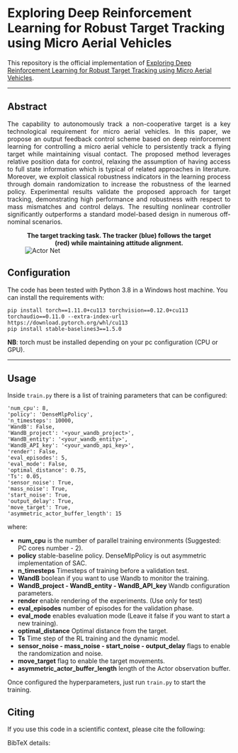 # Exploring Deep Reinforcement Learning for Robust Target Tracking using Micro Aerial Vehicles

This repository is the official implementation of [Exploring Deep Reinforcement Learning for Robust Target Tracking using Micro Aerial Vehicles](). 

---

## Abstract

<div style="text-align: justify"> 
The capability to autonomously track a non-cooperative target is a key technological 
requirement for micro aerial vehicles.
In this paper, we propose an output feedback control scheme based on deep reinforcement
learning for controlling a micro 
aerial vehicle to persistently track a flying target while maintaining visual contact.
The proposed method leverages relative position data for control, relaxing
the assumption of having access to full state information which is typical of related
approaches in literature.
Moreover, we exploit classical robustness indicators in the learning process through
domain randomization to increase the robustness of the learned policy. 
Experimental results validate the proposed approach for target tracking,
demonstrating high performance and robustness with respect to mass
mismatches and control delays. The resulting nonlinear controller
significantly outperforms a standard model-based design in numerous off-nominal
scenarios.
</div>

<figure>
  <figcaption align = "center"><b>The target tracking task. The tracker (blue) follows the target (red) while maintaining attitude alignment.</b></figcaption>
  <img
  src="images/overview_ok_omega.png"
  alt="Actor Net">
</figure>

## Configuration

The code has been tested with Python 3.8 in a Windows host machine. You can install the requirements with:

```
pip install torch==1.11.0+cu113 torchvision==0.12.0+cu113 torchaudio==0.11.0 --extra-index-url https://download.pytorch.org/whl/cu113
pip install stable-baselines3==1.5.0
```

**NB**: torch must be installed depending on your pc configuration (CPU or GPU).


---

## Usage

Inside `train.py` there is a list of training parameters that can be configured:
```
'num_cpu': 8,
'policy': 'DenseMlpPolicy',
'n_timesteps': 10000,
'WandB': False,
'WandB_project': '<your_wandb_project>',
'WandB_entity': '<your_wandb_entity>',
'WandB_API_key': '<your_wandb_api_key>',
'render': False,
'eval_episodes': 5,
'eval_mode': False,
'optimal_distance': 0.75,
'Ts': 0.05,
'sensor_noise': True,
'mass_noise': True,
'start_noise': True,
'output_delay': True,
'move_target': True,
'asymmetric_actor_buffer_length': 15
```
where:
- **num_cpu** is the number of parallel training environments (Suggested: PC cores number - 2).
- **policy** stable-baseline policy. DenseMlpPolicy is out asymmetric implementation of SAC.
- **n_timesteps** Timesteps of training before a validation test.
- **WandB** boolean if you want to use Wandb to monitor the training.
- **WandB_project - WandB_entity - WandB_API_key** Wandb configuration parameters.
- **render** enable rendering of the experiments. (Use only for test)
- **eval_episodes** number of episodes for the validation phase.
- **eval_mode** enables evaluation mode (Leave it false if you want to start a new training).
- **optimal_distance** Optimal distance from the target.
- **Ts** Time step of the RL training and the dynamic model.
- **sensor_noise - mass_noise - start_noise - output_delay** flags to enable the randomization and noise.
- **move_target** flag to enable the target movements.
- **asymmetric_actor_buffer_length** length of the Actor observation buffer.

Once configured the hyperparameters, just run `train.py` to start the training.

## Citing

If you use this code in a scientific context, please cite the following:

> 

BibTeX details:

```bibtex

```
